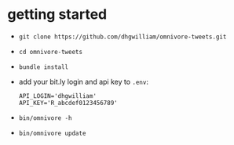 # getting started

  * `git clone https://github.com/dhgwilliam/omnivore-tweets.git`
  * `cd omnivore-tweets`
  * `bundle install`
  * add your bit.ly login and api key to `.env`:

        API_LOGIN='dhgwilliam'
        API_KEY='R_abcdef0123456789'

  * `bin/omnivore -h`
  * `bin/omnivore update`
